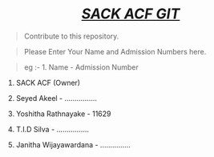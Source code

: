 # <div align="center"><a href="https://github.com/SACKACF/ACF-GIT"><b><i>SACK ACF GIT</i></b></a></div>

> Contribute to this repository.


> Please Enter Your Name and Admission Numbers here.

> eg :- 1. Name - Admission Number
 
1. SACK ACF (Owner)

2. Seyed Akeel - ................

3. Yoshitha Rathnayake - 11629

4. T.I.D Silva - ................

5. Janitha Wijayawardana - ...............

